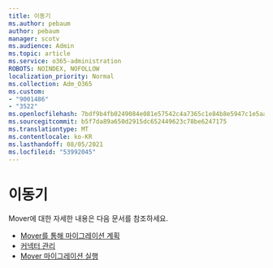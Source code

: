```yaml
---
title: 이동기
ms.author: pebaum
author: pebaum
manager: scotv
ms.audience: Admin
ms.topic: article
ms.service: o365-administration
ROBOTS: NOINDEX, NOFOLLOW
localization_priority: Normal
ms.collection: Adm_O365
ms.custom:
- "9001486"
- "3522"
ms.openlocfilehash: 7bdf9b4fb0249084e081e57542c4a7365c1e84b8e5947c1e5aa90c3118f3930f
ms.sourcegitcommit: b5f7da89a650d2915dc652449623c78be6247175
ms.translationtype: MT
ms.contentlocale: ko-KR
ms.lasthandoff: 08/05/2021
ms.locfileid: "53992045"
---
```

# <a name="mover"></a>이동기

Mover에 대한 자세한 내용은 다음 문서를 참조하세요.

- [Mover를 통해 마이그레이션 계획](https://docs.microsoft.com/sharepointmigration/mover-plan-migration)
- [커넥터 관리](https://docs.microsoft.com/sharepointmigration/mover-manage-connectors)
- [Mover 마이그레이션 실행](https://docs.microsoft.com/sharepointmigration/mover-running-migration)
